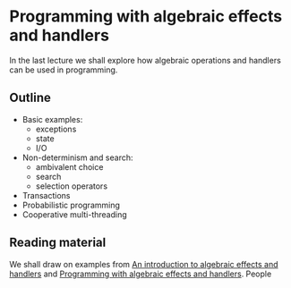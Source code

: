 # Programming with algebraic effects and handlers

In the last lecture we shall explore how algebraic operations and handlers can
be used in programming.

## Outline

* Basic examples:
  * exceptions
  * state
  * I/O
* Non-determinism and search:
  * ambivalent choice
  * search
  * selection operators
* Transactions
* Probabilistic programming
* Cooperative multi-threading

## Reading material

We shall draw on examples from [An introduction to algebraic effects and
handlers](http://www.eff-lang.org/handlers-tutorial.pdf) and [Programming with
algebraic effects and handlers](https://arxiv.org/abs/1203.1539). People 
